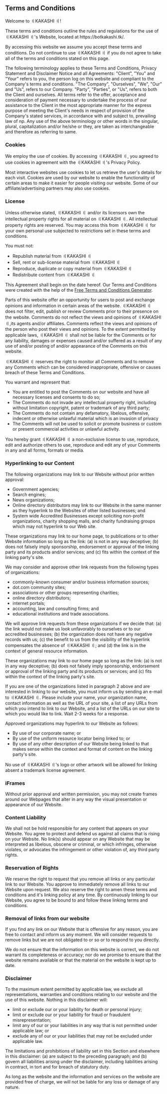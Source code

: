 <h2><strong>Terms and Conditions</strong></h2>

<p>Welcome to 〢KAKASHI 〢!</p>

<p>These terms and conditions outline the rules and regulations for the use of 〢KAKASHI 〢's Website, located at https://botkakashi.tk/.</p>

<p>By accessing this website we assume you accept these terms and conditions. Do not continue to use 〢KAKASHI 〢 if you do not agree to take all of the terms and conditions stated on this page.</p>

<p>The following terminology applies to these Terms and Conditions, Privacy Statement and Disclaimer Notice and all Agreements: "Client", "You" and "Your" refers to you, the person log on this website and compliant to the Company's terms and conditions. "The Company", "Ourselves", "We", "Our" and "Us", refers to our Company. "Party", "Parties", or "Us", refers to both the Client and ourselves. All terms refer to the offer, acceptance and consideration of payment necessary to undertake the process of our assistance to the Client in the most appropriate manner for the express purpose of meeting the Client's needs in respect of provision of the Company's stated services, in accordance with and subject to, prevailing law of np. Any use of the above terminology or other words in the singular, plural, capitalization and/or he/she or they, are taken as interchangeable and therefore as referring to same.</p>

<h3><strong>Cookies</strong></h3>

<p>We employ the use of cookies. By accessing 〢KAKASHI 〢, you agreed to use cookies in agreement with the 〢KAKASHI 〢's Privacy Policy. </p>

<p>Most interactive websites use cookies to let us retrieve the user's details for each visit. Cookies are used by our website to enable the functionality of certain areas to make it easier for people visiting our website. Some of our affiliate/advertising partners may also use cookies.</p>

<h3><strong>License</strong></h3>

<p>Unless otherwise stated, 〢KAKASHI 〢 and/or its licensors own the intellectual property rights for all material on 〢KAKASHI 〢. All intellectual property rights are reserved. You may access this from 〢KAKASHI 〢 for your own personal use subjected to restrictions set in these terms and conditions.</p>

<p>You must not:</p>
<ul>
    <li>Republish material from 〢KAKASHI 〢</li>
    <li>Sell, rent or sub-license material from 〢KAKASHI 〢</li>
    <li>Reproduce, duplicate or copy material from 〢KAKASHI 〢</li>
    <li>Redistribute content from 〢KAKASHI 〢</li>
</ul>

<p>This Agreement shall begin on the date hereof. Our Terms and Conditions were created with the help of the <a href="https://www.termsandconditionsgenerator.com/">Free Terms and Conditions Generator</a>.</p>

<p>Parts of this website offer an opportunity for users to post and exchange opinions and information in certain areas of the website. 〢KAKASHI 〢 does not filter, edit, publish or review Comments prior to their presence on the website. Comments do not reflect the views and opinions of 〢KAKASHI 〢,its agents and/or affiliates. Comments reflect the views and opinions of the person who post their views and opinions. To the extent permitted by applicable laws, 〢KAKASHI 〢 shall not be liable for the Comments or for any liability, damages or expenses caused and/or suffered as a result of any use of and/or posting of and/or appearance of the Comments on this website.</p>

<p>〢KAKASHI 〢 reserves the right to monitor all Comments and to remove any Comments which can be considered inappropriate, offensive or causes breach of these Terms and Conditions.</p>

<p>You warrant and represent that:</p>

<ul>
    <li>You are entitled to post the Comments on our website and have all necessary licenses and consents to do so;</li>
    <li>The Comments do not invade any intellectual property right, including without limitation copyright, patent or trademark of any third party;</li>
    <li>The Comments do not contain any defamatory, libelous, offensive, indecent or otherwise unlawful material which is an invasion of privacy</li>
    <li>The Comments will not be used to solicit or promote business or custom or present commercial activities or unlawful activity.</li>
</ul>

<p>You hereby grant 〢KAKASHI 〢 a non-exclusive license to use, reproduce, edit and authorize others to use, reproduce and edit any of your Comments in any and all forms, formats or media.</p>

<h3><strong>Hyperlinking to our Content</strong></h3>

<p>The following organizations may link to our Website without prior written approval:</p>

<ul>
    <li>Government agencies;</li>
    <li>Search engines;</li>
    <li>News organizations;</li>
    <li>Online directory distributors may link to our Website in the same manner as they hyperlink to the Websites of other listed businesses; and</li>
    <li>System wide Accredited Businesses except soliciting non-profit organizations, charity shopping malls, and charity fundraising groups which may not hyperlink to our Web site.</li>
</ul>

<p>These organizations may link to our home page, to publications or to other Website information so long as the link: (a) is not in any way deceptive; (b) does not falsely imply sponsorship, endorsement or approval of the linking party and its products and/or services; and (c) fits within the context of the linking party's site.</p>

<p>We may consider and approve other link requests from the following types of organizations:</p>

<ul>
    <li>commonly-known consumer and/or business information sources;</li>
    <li>dot.com community sites;</li>
    <li>associations or other groups representing charities;</li>
    <li>online directory distributors;</li>
    <li>internet portals;</li>
    <li>accounting, law and consulting firms; and</li>
    <li>educational institutions and trade associations.</li>
</ul>

<p>We will approve link requests from these organizations if we decide that: (a) the link would not make us look unfavorably to ourselves or to our accredited businesses; (b) the organization does not have any negative records with us; (c) the benefit to us from the visibility of the hyperlink compensates the absence of 〢KAKASHI 〢; and (d) the link is in the context of general resource information.</p>

<p>These organizations may link to our home page so long as the link: (a) is not in any way deceptive; (b) does not falsely imply sponsorship, endorsement or approval of the linking party and its products or services; and (c) fits within the context of the linking party's site.</p>

<p>If you are one of the organizations listed in paragraph 2 above and are interested in linking to our website, you must inform us by sending an e-mail to 〢KAKASHI 〢. Please include your name, your organization name, contact information as well as the URL of your site, a list of any URLs from which you intend to link to our Website, and a list of the URLs on our site to which you would like to link. Wait 2-3 weeks for a response.</p>

<p>Approved organizations may hyperlink to our Website as follows:</p>

<ul>
    <li>By use of our corporate name; or</li>
    <li>By use of the uniform resource locator being linked to; or</li>
    <li>By use of any other description of our Website being linked to that makes sense within the context and format of content on the linking party's site.</li>
</ul>

<p>No use of 〢KAKASHI 〢's logo or other artwork will be allowed for linking absent a trademark license agreement.</p>

<h3><strong>iFrames</strong></h3>

<p>Without prior approval and written permission, you may not create frames around our Webpages that alter in any way the visual presentation or appearance of our Website.</p>

<h3><strong>Content Liability</strong></h3>

<p>We shall not be hold responsible for any content that appears on your Website. You agree to protect and defend us against all claims that is rising on your Website. No link(s) should appear on any Website that may be interpreted as libelous, obscene or criminal, or which infringes, otherwise violates, or advocates the infringement or other violation of, any third party rights.</p>

<h3><strong>Reservation of Rights</strong></h3>

<p>We reserve the right to request that you remove all links or any particular link to our Website. You approve to immediately remove all links to our Website upon request. We also reserve the right to amen these terms and conditions and it's linking policy at any time. By continuously linking to our Website, you agree to be bound to and follow these linking terms and conditions.</p>

<h3><strong>Removal of links from our website</strong></h3>

<p>If you find any link on our Website that is offensive for any reason, you are free to contact and inform us any moment. We will consider requests to remove links but we are not obligated to or so or to respond to you directly.</p>

<p>We do not ensure that the information on this website is correct, we do not warrant its completeness or accuracy; nor do we promise to ensure that the website remains available or that the material on the website is kept up to date.</p>

<h3><strong>Disclaimer</strong></h3>

<p>To the maximum extent permitted by applicable law, we exclude all representations, warranties and conditions relating to our website and the use of this website. Nothing in this disclaimer will:</p>

<ul>
    <li>limit or exclude our or your liability for death or personal injury;</li>
    <li>limit or exclude our or your liability for fraud or fraudulent misrepresentation;</li>
    <li>limit any of our or your liabilities in any way that is not permitted under applicable law; or</li>
    <li>exclude any of our or your liabilities that may not be excluded under applicable law.</li>
</ul>

<p>The limitations and prohibitions of liability set in this Section and elsewhere in this disclaimer: (a) are subject to the preceding paragraph; and (b) govern all liabilities arising under the disclaimer, including liabilities arising in contract, in tort and for breach of statutory duty.</p>

<p>As long as the website and the information and services on the website are provided free of charge, we will not be liable for any loss or damage of any nature.</p>
